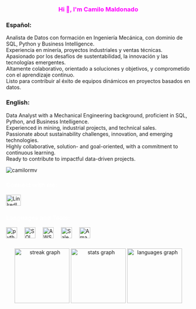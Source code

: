 <!-- Encabezado principal -->
<h3 align="center" style="color: #ff00ff !important;">Hi 👋, I'm Camilo Maldonado</h3>

<!-- Presentación en Español e Inglés -->
<h3 align="center" style="color: #ff00ff;">
  
### Español:

Analista de Datos con formación en Ingeniería Mecánica, con dominio de SQL, Python y Business Intelligence.  
Experiencia en minería, proyectos industriales y ventas técnicas.  
Apasionado por los desafíos de sustentabilidad, la innovación y las tecnologías emergentes.  
Altamente colaborativo, orientado a soluciones y objetivos, y comprometido con el aprendizaje continuo.  
Listo para contribuir al éxito de equipos dinámicos en proyectos basados en datos.

### English:

Data Analyst with a Mechanical Engineering background, proficient in SQL, Python, and Business Intelligence.  
Experienced in mining, industrial projects, and technical sales.  
Passionate about sustainability challenges, innovation, and emerging technologies.  
Highly collaborative, solution- and goal-oriented, with a commitment to continuous learning.  
Ready to contribute to impactful data-driven projects.
  
</h3>

<!-- Contador de visitas (actualiza el username si es necesario) -->
<p align="left">
  <img src="https://komarev.com/ghpvc/?username=camilormv&label=Profile%20Views&color=808080&style=flat" alt="camilormv" />
</p>

<!-- Redes y contacto -->
<h3 align="left" style="color: #ffffff;">Connect with me:</h3>
<p align="left">
  <a href="https://www.linkedin.com/in/crmaldonadov" target="_blank">
    <img align="center" src="https://raw.githubusercontent.com/rahuldkjain/github-profile-readme-generator/master/src/images/icons/Social/linked-in-alt.svg" height="30" width="40" alt="LinkedIn"/>
  </a>
</p>

<!-- Sección de Tecnologías y Herramientas -->
<h3 align="left" style="color: #ffffff;">Languages and Tools:</h3>
<div align="left">
  <!-- Python -->
  <img src="https://cdn.jsdelivr.net/gh/devicons/devicon/icons/python/python-original.svg" height="30" alt="python logo"  />
  <span style="width:12px; display:inline-block;"></span>
  
  <!-- SQL -->
  <img src="https://img.shields.io/badge/MySQL-005C84?style=for-the-badge&logo=mysql&logoColor=white" alt="SQL Badge" height="30" />
  <span style="width:12px; display:inline-block;"></span>
  
  <!-- AWS -->
  <img src="https://img.shields.io/badge/Amazon_AWS-FF9900?style=for-the-badge&logo=amazonaws&logoColor=white" alt="AWS Badge" height="30" />
  <span style="width:12px; display:inline-block;"></span>
  
  <!-- Salesforce -->
  <img src="https://img.shields.io/badge/Salesforce-00A1E0?style=for-the-badge&logo=Salesforce&logoColor=white" alt="Salesforce Badge" height="30" />
  <span style="width:12px; display:inline-block;"></span>
  
  <!-- Amazon RDS -->
  <img src="https://img.shields.io/badge/Amazon%20RDS-527FFF?style=for-the-badge&logo=amazon-rds&logoColor=white" alt="Amazon RDS Badge" height="30" />
</div>

<!-- Estadísticas de GitHub: Actualiza el nombre de usuario según corresponda -->
<div align="center" style="margin-top: 25px;">
  <img src="https://streak-stats.demolab.com?user=camilormv&locale=en&mode=daily&theme=dracula&hide_border=false&border_radius=5" height="150" alt="streak graph"  />
  <img src="https://github-readme-stats.vercel.app/api?username=camilormv&hide_title=false&hide_rank=false&show_icons=true&include_all_commits=true&count_private=true&disable_animations=false&theme=dracula&locale=en&hide_border=false" height="150" alt="stats graph"  />
  <img src="https://github-readme-stats.vercel.app/api/top-langs?username=camilormv&locale=en&hide_title=false&layout=compact&card_width=320&langs_count=5&theme=dracula&hide_border=false" height="150" alt="languages graph"  />
</div>
